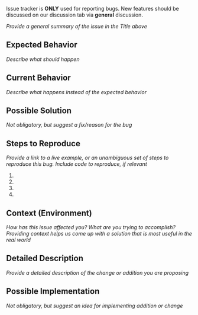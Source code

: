 Issue tracker is **ONLY** used for reporting bugs. New features should be discussed on our discussion tab via **general** discussion.

_Provide a general summary of the issue in the Title above_

## Expected Behavior

_Describe what should happen_

## Current Behavior

_Describe what happens instead of the expected behavior_

## Possible Solution

_Not obligatory, but suggest a fix/reason for the bug_

## Steps to Reproduce

_Provide a link to a live example, or an unambiguous set of steps to reproduce this bug. Include code to reproduce, if relevant_

1.
2.
3.
4.

## Context (Environment)

_How has this issue affected you? What are you trying to accomplish?_
_Providing context helps us come up with a solution that is most useful in the real world_

## Detailed Description

_Provide a detailed description of the change or addition you are proposing_

## Possible Implementation

_Not obligatory, but suggest an idea for implementing addition or change_
